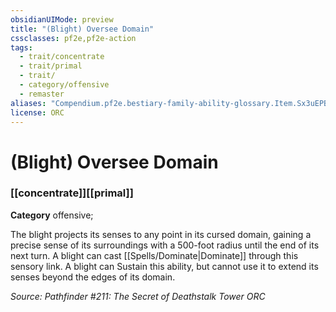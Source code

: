 ```yaml
---
obsidianUIMode: preview
title: "(Blight) Oversee Domain"
cssclasses: pf2e,pf2e-action
tags:
  - trait/concentrate
  - trait/primal
  - trait/
  - category/offensive
  - remaster
aliases: "Compendium.pf2e.bestiary-family-ability-glossary.Item.Sx3uEPB6AD1iGbDp"
license: ORC
---
```

# (Blight) Oversee Domain

### [[concentrate]][[primal]]

**Category** offensive; 




The blight projects its senses to any point in its cursed domain, gaining a precise sense of its surroundings with a 500-foot radius until the end of its next turn. A blight can cast [[Spells/Dominate|Dominate]] through this sensory link. A blight can Sustain this ability, but cannot use it to extend its senses beyond the edges of its domain.

*Source: Pathfinder #211: The Secret of Deathstalk Tower*
*ORC*